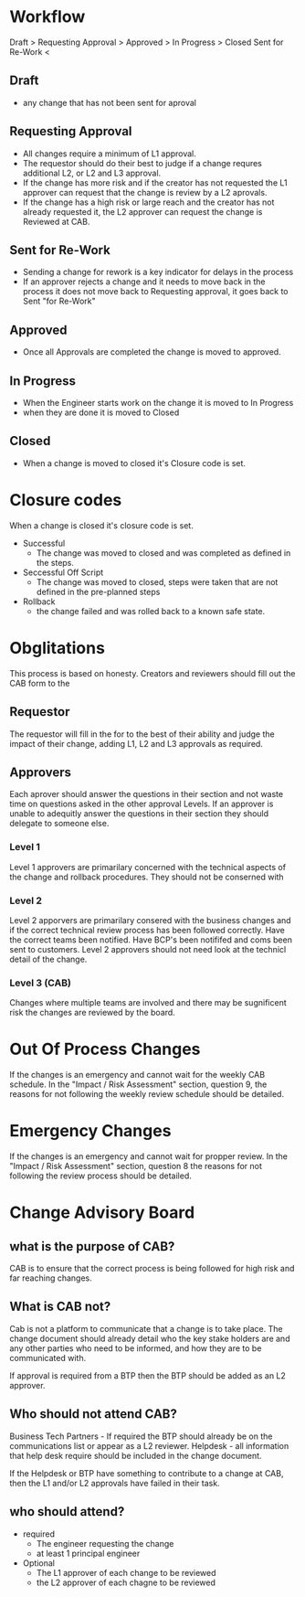 # Workflow

Draft > Requesting Approval > Approved > In Progress > Closed
        Sent for Re-Work    <

## Draft
  - any change that has not been sent for aproval
## Requesting Approval
  - All changes require a minimum of L1 approval.
  - The requestor should do their best to judge if a change requres additional L2,  or L2 and L3 approval.
  - If the change has more risk and if the creator has not requested the L1 approver can request that the change is review by a L2 aprovals.
  - If the change has a high risk or large reach and the creator has not already requested it, the L2 approver can request the change is Reviewed at CAB.
## Sent for Re-Work
  - Sending a change for rework is a key indicator for delays in the process
  - If an approver rejects a change and it needs to move back in the process it does not move back to Requesting approval, it goes back to Sent "for Re-Work"
## Approved
 - Once all Approvals are completed the change is moved to approved.
## In Progress
  - When the Engineer starts work on the change it is moved to In Progress
  - when they are done it is moved to Closed
## Closed
  - When a change is moved to closed it's Closure code is set.

# Closure codes
When a change is closed it's closure code is set.

- Successful
  - The change was moved to closed and was completed as defined in the steps. 
- Seccessful Off Script
  - The change was moved to closed, steps were taken that are not defined in the pre-planned steps
- Rollback
  - the change failed and was rolled back to a known safe state.

# Obglitations
This process is based on honesty. Creators and reviewers should fill out the CAB form to the 

## Requestor
The requestor will fill in the for to the best of their ability and judge the impact of their change, adding L1, L2 and L3 approvals as required.

## Approvers
Each aprover should answer the questions in their section and not waste time on questions asked in the other approval Levels. If an approver is unable to adequitly answer the questions in their section they should delegate to someone else.

### Level 1
Level 1 approvers are primarilary concerned with the technical aspects of the change and rollback procedures. They should not be conserned with 

### Level 2
Level 2 apporvers are primarilary consered with the business changes and if the correct technical review process has been followed correctly. Have the correct teams been notified. Have BCP's been notififed and coms been sent to customers.
Level 2 approvers should not need look at the technicl detail of the change.

### Level 3 (CAB)
Changes where multiple teams are involved and there may be sugnificent risk the changes are reviewed by the board.

# Out Of Process Changes
If the changes is an emergency and cannot wait for the weekly CAB schedule. In the "Impact / Risk Assessment" section, question 9, the reasons for not following the weekly review schedule should be detailed.

# Emergency Changes
If the changes is an emergency and cannot wait for propper review. In the "Impact / Risk Assessment" section, question 8 the reasons for not following the review process should be detailed.

# Change Advisory Board

## what is the purpose of CAB?
CAB is to ensure that the correct process is being followed for high risk and far reaching changes.

## What is CAB not?
Cab is not a platform to communicate that a change is to take place. The change document should already detail who the key stake holders are and any other parties who need to be informed, and how they are to be communicated with.

If approval is required from a BTP then the BTP should be added as an L2 approver.

## Who should not attend CAB?
Business Tech Partners - If required the BTP should already be on the communications list or appear as a L2 reviewer.
Helpdesk - all information that help desk require should be included in the change document.

If the Helpdesk or BTP have something to contribute to a change at CAB, then the L1 and/or L2 approvals have failed in their task.

## who should attend?
- required
  - The engineer requesting the change
  - at least 1 principal engineer
- Optional
  - The L1 approver of each change to be reviewed
  - the L2 approver of each chagne to be reviewed

